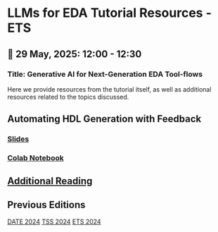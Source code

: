 # LLMs for EDA Tutorial Resources - ETS

## 📅 29 May, 2025: 12:00 - 12:30
### Title: Generative AI for Next-Generation EDA Tool-flows
Here we provide resources from the tutorial itself, as well as additional resources related to the topics discussed.

## Automating HDL Generation with Feedback
### [Slides](https://docs.google.com/presentation/d/1_KJpriOJrvwpnHpMITuiJwAn-vlXv9lG3SL9Mevi97E/edit?usp=sharing)

### [Colab Notebook](https://colab.research.google.com/drive/1lGHeeYxDo1exTJ334-XN0oiwg7ZP9ewa?usp=sharing)

## [Additional Reading](./Additional_Reading.md)

## Previous Editions
[DATE 2024](./DATE_2024.md)
[TSS 2024](./TSS_2024.md)
[ETS 2024](./ETS_2024.md)
